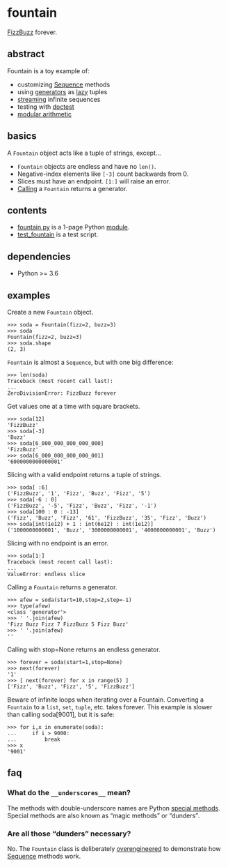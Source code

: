 # fountain

[FizzBuzz](https://blog.codinghorror.com/why-cant-programmers-program/) forever.

## abstract

Fountain is a toy example of:

- customizing [Sequence](https://docs.python.org/3/library/collections.abc.html#collections.abc.Sequence) methods
- using [generators](https://docs.python.org/3/howto/functional.html#generator-expressions-and-list-comprehensions) as
[lazy](https://en.wikipedia.org/wiki/Lazy_evaluation) tuples
- [streaming](https://en.wikipedia.org/wiki/Stream_%28computing%29) infinite sequences
- testing with [doctest](https://docs.python.org/3/library/doctest.html)
- [modular arithmetic](https://en.wikipedia.org/wiki/Modular_arithmetic)


## basics

A `Fountain` object acts like a tuple of strings, except...

- `Fountain` objects are endless and have no `len()`.
- Negative-index elements like `[-3]` count backwards from 0.
- Slices must have an endpoint. `[1:]` will raise an error.
- [Calling](https://docs.python.org/3/reference/datamodel.html#object.__call__) a `Fountain` returns a generator.

## contents

- [fountain.py](fountain.py) is a 1-page Python
[module](https://docs.python.org/3/tutorial/modules.html).
- [test_fountain](test_fountain) is a test script.

## dependencies

- Python >= 3.6

## examples

Create a new `Fountain` object.
```
>>> soda = Fountain(fizz=2, buzz=3)
>>> soda
Fountain(fizz=2, buzz=3)
>>> soda.shape
(2, 3)
```

`Fountain` is almost a `Sequence`, but with one big difference:
```
>>> len(soda)
Traceback (most recent call last):
...
ZeroDivisionError: FizzBuzz forever
```

Get values one at a time with square brackets.
```
>>> soda[12]
'FizzBuzz'
>>> soda[-3]
'Buzz'
>>> soda[6_000_000_000_000_000]
'FizzBuzz'
>>> soda[6_000_000_000_000_001]
'6000000000000001'
```

Slicing with a valid endpoint returns a tuple of strings.
```
>>> soda[ :6]
('FizzBuzz', '1', 'Fizz', 'Buzz', 'Fizz', '5')
>>> soda[-6 : 0]
('FizzBuzz', '-5', 'Fizz', 'Buzz', 'Fizz', '-1')
>>> soda[100 : 0 : -13]
('Fizz', 'Buzz', 'Fizz', '61', 'FizzBuzz', '35', 'Fizz', 'Buzz')
>>> soda[int(1e12) + 1 : int(6e12) : int(1e12)]
('1000000000001', 'Buzz', '3000000000001', '4000000000001', 'Buzz')
```

Slicing with no endpoint is an error.
```
>>> soda[1:]
Traceback (most recent call last):
...
ValueError: endless slice
```

Calling a `Fountain` returns a generator.
```
>>> afew = soda(start=10,stop=2,step=-1)
>>> type(afew)
<class 'generator'>
>>> ' '.join(afew)
'Fizz Buzz Fizz 7 FizzBuzz 5 Fizz Buzz'
>>> ' '.join(afew)
''
```

Calling with stop=None returns an endless generator.
```
>>> forever = soda(start=1,stop=None)
>>> next(forever)
'1'
>>> [ next(forever) for x in range(5) ]
['Fizz', 'Buzz', 'Fizz', '5', 'FizzBuzz']
```

Beware of infinite loops when iterating over a Fountain.
Converting a `Fountain` to a `list`, `set`, `tuple`, etc. takes forever.
This example is slower than calling soda[9001], but it is safe:
```
>>> for i,x in enumerate(soda):
...     if i > 9000:
...         break
>>> x
'9001'
```


## faq

### What do the `__underscores__` mean?

The methods with double-underscore names are Python
[special methods](https://docs.python.org/3/reference/datamodel.html#special-method-names). Special methods are also known as <q>magic methods</q> or <q>dunders</q>.

### Are all those <q>dunders</q> necessary?

No. The `Fountain` class is deliberately
[overengineered](https://www.tomdalling.com/blog/software-design/fizzbuzz-in-too-much-detail/)
to demonstrate how
[Sequence](https://docs.python.org/3/library/collections.abc.html#collections.abc.Sequence)
methods work.
